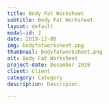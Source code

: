 ```yaml
---
title: Body Fat Worksheet
subtitle: Body Fat Worksheet
layout: default
modal-id: 2
date: 2019-12-08
img: bodyfatworksheet.png
thumbnail: bodyfatworksheet.png
alt: Body Fat Worksheet
project-date: December 2019
client: Client
category: Category
description: Descripion.

---
```

